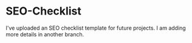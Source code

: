# SEO-Checklist
I've uploaded an SEO checklist template for future projects.
I am adding more details in another branch.
